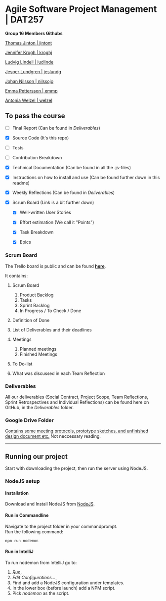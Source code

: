 # Agile Software Project Management | DAT257
**Group 16 Members Githubs**

[Thomas Jinton | jintont](https://github.com/ThomasT2)

[Jennifer Krogh | kroghj](https://github.com/jenniferkrogh)

[Ludvig Lindell | ludlinde](https://github.com/Ludvig7)

[Jesper Lundgren | jeslundg](https://github.com/jeslundg)

[Johan Nilsson | nilssojo](https://github.com/lillejohn22)

[Emma Pettersson  | emmp](https://github.com/emmouto)

[Antonia Welzel | welzel](https://github.com/antoniiia)

## To pass the course
 - [ ] Final Report (Can be found in *Deliverables*)
      
 - [x] Source Code (It's this repo)
 
 - [ ] Tests
 
 - [ ] Contribution Breakdown
 
 - [x] Technical Documentation (Can be found in all the .js-files)
 
 - [x] Instructions on how to install and use (Can be found further down in this readme)
 
 - [x] Weekly Reflections (Can be found in *Deliverables*)
 
 - [x] Scrum Board (Link is a bit further down)
   - [x] Well-written User Stories
   - [x] Effort estimation (We call it "Points")
   - [x] Task Breakdown
   - [x] Epics


### Scrum Board

The Trello board is public and can be found [**here**](https://trello.com/b/uNYqSmu7/agile).

It contains:
 1. Scrum Board
    1. Product Backlog
    2. Tasks
    3. Sprint Backlog
    4. In Progress / To Check / Done
 
 2. Definition of Done
 
 3. List of Deliverables and their deadlines
 
 4. Meetings
    1. Planned meetings
    2. Finished Meetings
    
5. To Do-list

6. What was discussed in each Team Reflection


### Deliverables

All our deliverables (Social Contract, Project Scope, Team Reflections, Sprint Retrospectives and Individual Reflections) can be found here on GitHub, in the *Deliverables* folder.


### Google Drive Folder

[Contains some meeting protocols, prototype sketches, and unfinished design document etc.](https://drive.google.com/drive/folders/1UJXMLQg57acr7RPwPpx-ZiAskqL6B5Q9?usp=sharing)
 Not neccessary reading.


- - - -


## Running our project 
Start with downloading the project, then run the server using NodeJS.

### NodeJS setup 
#### Installation
Download and Install NodeJS from [NodeJS](https://nodejs.org/en/).

#### Run in Commandline
Navigate to the project folder in your commandprompt.   
Run the following command:
```
npm run nodemon
``` 
#### Run in IntelliJ
To run nodemon from IntelliJ go to:   
1. _Run_,  
2. _Edit Configurations..._,
3. Find and add a NodeJS configuration under templates.
4. In the lower box (before launch) add a NPM script.
5. Pick _nodemon_ as the script.   

 
